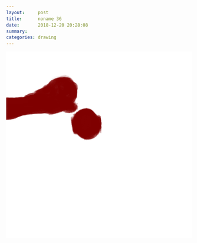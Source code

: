```yaml
---
layout:     post
title:      noname 36
date:       2018-12-20 20:28:08
summary:    
categories: drawing
---
```

![noname 36](/images/diary/noname-36.png ".")

